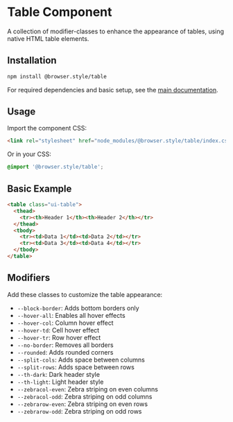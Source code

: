 # Table Component

A collection of modifier-classes to enhance the appearance of tables, using native HTML table elements.

## Installation

```bash
npm install @browser.style/table
```

For required dependencies and basic setup, see the [main documentation](../readme.md).

## Usage

Import the component CSS:

```html
<link rel="stylesheet" href="node_modules/@browser.style/table/index.css">
```

Or in your CSS:
```css
@import '@browser.style/table';
```

## Basic Example

```html
<table class="ui-table">
  <thead>
    <tr><th>Header 1</th><th>Header 2</th></tr>
  </thead>
  <tbody>
    <tr><td>Data 1</td><td>Data 2</td></tr>
    <tr><td>Data 3</td><td>Data 4</td></tr>
  </tbody>
</table>
```

## Modifiers

Add these classes to customize the table appearance:

- `--block-border`: Adds bottom borders only
- `--hover-all`: Enables all hover effects
- `--hover-col`: Column hover effect
- `--hover-td`: Cell hover effect
- `--hover-tr`: Row hover effect
- `--no-border`: Removes all borders
- `--rounded`: Adds rounded corners
- `--split-cols`: Adds space between columns
- `--split-rows`: Adds space between rows
- `--th-dark`: Dark header style
- `--th-light`: Light header style
- `--zebracol-even`: Zebra striping on even columns
- `--zebracol-odd`: Zebra striping on odd columns
- `--zebrarow-even`: Zebra striping on even rows
- `--zebrarow-odd`: Zebra striping on odd rows